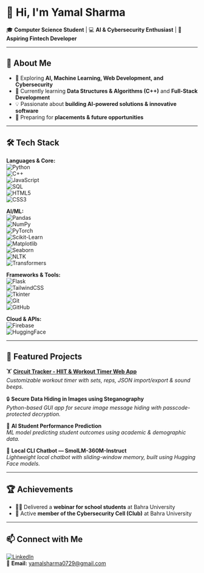 # 👋 Hi, I'm Yamal Sharma  

🎓 **Computer Science Student** | 💻 **AI & Cybersecurity Enthusiast** | 🚀 **Aspiring Fintech Developer**  

---

## 🚀 About Me  
- 🔭 Exploring **AI, Machine Learning, Web Development, and Cybersecurity**  
- 🌱 Currently learning **Data Structures & Algorithms (C++)** and **Full-Stack Development**  
- 💡 Passionate about **building AI-powered solutions & innovative software**  
- 🎯 Preparing for **placements & future opportunities**  

---

## 🛠 Tech Stack  

**Languages & Core:**  
![Python](https://img.shields.io/badge/Python-3776AB?style=for-the-badge&logo=python&logoColor=white)  
![C++](https://img.shields.io/badge/C++-00599C?style=for-the-badge&logo=c%2B%2B&logoColor=white)  
![JavaScript](https://img.shields.io/badge/JavaScript-F7DF1E?style=for-the-badge&logo=javascript&logoColor=black)  
![SQL](https://img.shields.io/badge/SQL-003B57?style=for-the-badge&logo=database&logoColor=white)  
![HTML5](https://img.shields.io/badge/HTML5-E34F26?style=for-the-badge&logo=html5&logoColor=white)  
![CSS3](https://img.shields.io/badge/CSS3-1572B6?style=for-the-badge&logo=css3&logoColor=white)  

**AI/ML:**  
![Pandas](https://img.shields.io/badge/Pandas-150458?style=for-the-badge&logo=pandas&logoColor=white)  
![NumPy](https://img.shields.io/badge/Numpy-013243?style=for-the-badge&logo=numpy&logoColor=white)  
![PyTorch](https://img.shields.io/badge/PyTorch-EE4C2C?style=for-the-badge&logo=pytorch&logoColor=white)  
![Scikit-Learn](https://img.shields.io/badge/Scikit--Learn-F7931E?style=for-the-badge&logo=scikitlearn&logoColor=white)  
![Matplotlib](https://img.shields.io/badge/Matplotlib-11557C?style=for-the-badge&logo=matplotlib&logoColor=white)  
![Seaborn](https://img.shields.io/badge/Seaborn-276DC3?style=for-the-badge&logo=python&logoColor=white)  
![NLTK](https://img.shields.io/badge/NLTK-0B3D91?style=for-the-badge&logo=python&logoColor=white)  
![Transformers](https://img.shields.io/badge/Transformers-FFCC00?style=for-the-badge&logo=huggingface&logoColor=black)  

**Frameworks & Tools:**  
![Flask](https://img.shields.io/badge/Flask-000000?style=for-the-badge&logo=flask&logoColor=white)  
![TailwindCSS](https://img.shields.io/badge/Tailwind_CSS-38B2AC?style=for-the-badge&logo=tailwind-css&logoColor=white)  
![Tkinter](https://img.shields.io/badge/Tkinter-FF6F61?style=for-the-badge&logo=python&logoColor=white)  
![Git](https://img.shields.io/badge/Git-F05032?style=for-the-badge&logo=git&logoColor=white)  
![GitHub](https://img.shields.io/badge/GitHub-181717?style=for-the-badge&logo=github&logoColor=white)  

**Cloud & APIs:**  
![Firebase](https://img.shields.io/badge/Firebase-FFCA28?style=for-the-badge&logo=firebase&logoColor=black)  
![HuggingFace](https://img.shields.io/badge/HuggingFace-FFCC00?style=for-the-badge&logo=huggingface&logoColor=black)  

---

## 📂 Featured Projects  

🏋️ **[Circuit Tracker - HIIT & Workout Timer Web App](https://circuittracker.netlify.app/)**  
*Customizable workout timer with sets, reps, JSON import/export & sound beeps.*  

🔒 **Secure Data Hiding in Images using Steganography**  
*Python-based GUI app for secure image message hiding with passcode-protected decryption.*  

🤖 **AI Student Performance Prediction**  
*ML model predicting student outcomes using academic & demographic data.*  

💬 **Local CLI Chatbot — SmolLM-360M-Instruct**  
*Lightweight local chatbot with sliding-window memory, built using Hugging Face models.*  

---

## 🏆 Achievements  
- 🧑‍🏫 Delivered a **webinar for school students** at Bahra University  
- 🔐 Active **member of the Cybersecurity Cell (Club)** at Bahra University  

---

## 📫 Connect with Me  
[![LinkedIn](https://img.shields.io/badge/LinkedIn-blue?style=for-the-badge&logo=linkedin)](https://www.linkedin.com/in/yamal-sharma/)  
📧 **Email:** yamalsharma0729@gmail.com  
